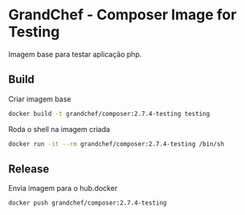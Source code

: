 # GrandChef - Composer Image for Testing
Imagem base para testar aplicação php.

## Build

Criar imagem base
```sh
docker build -t grandchef/composer:2.7.4-testing testing
```

Roda o shell na imagem criada
```sh
docker run -it --rm grandchef/composer:2.7.4-testing /bin/sh
```

## Release

Envia imagem para o hub.docker
```sh
docker push grandchef/composer:2.7.4-testing
```
